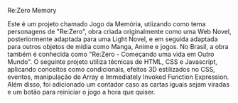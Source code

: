 Re:Zero Memory

Este é um projeto chamado Jogo da Memória, utiizando como tema personagens de "Re:Zero", obra criada originalmente como uma Web Novel, posteriormente adaptada para uma Light Novel, e em seguida adaptada para outros objetos de mídia como Manga, Anime e jogos. No Brasil, a obra também é conhecida como "Re:Zero - Começando uma vida em Outro Mundo". O seguinte projeto utiliza técnicas de HTML, CSS e Javascript, aplicando conceitos como condicionais, efeitos 3D estilizados no CSS, eventos, manipulação de Array e Immediately Invoked Function Expression. Além disso, foi adicionado um contador caso as cartas iguais sejam viradas e um botão para reiniciar o jogo a hora que quiser. 
